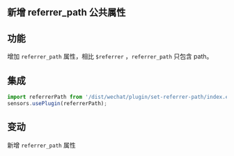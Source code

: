 ## 新增 referrer_path 公共属性

## 功能
增加 `referrer_path` 属性，相比 `$referrer` ，`referrer_path` 只包含 path。

## 集成
```javascript
import referrerPath from '/dist/wechat/plugin/set-referrer-path/index.esm.js'  
sensors.usePlugin(referrerPath);
```

## 变动
新增 `referrer_path` 属性